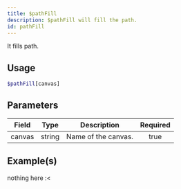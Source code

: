 ```yaml
---
title: $pathFill
description: $pathFill will fill the path.
id: pathFill
---
```


It fills path.

## Usage

```php
$pathFill[canvas]
```

## Parameters

| Field | Type | Description | Required |
| ----- | ---- | ----------- | :------: |
| canvas | string | Name of the canvas. | true |

## Example(s)

nothing here :<